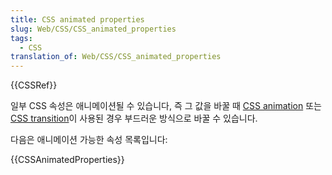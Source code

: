 ```yaml
---
title: CSS animated properties
slug: Web/CSS/CSS_animated_properties
tags:
  - CSS
translation_of: Web/CSS/CSS_animated_properties
---
```

{{CSSRef}}

일부 CSS 속성은 애니메이션될 수 있습니다, 즉 그 값을 바꿀 때 [CSS animation](/ko/docs/Web/CSS/CSS_Animations) 또는 [CSS transition](/ko/docs/Web/CSS/CSS_Transitions)이 사용된 경우 부드러운 방식으로 바꿀 수 있습니다.

다음은 애니메이션 가능한 속성 목록입니다:

{{CSSAnimatedProperties}}
